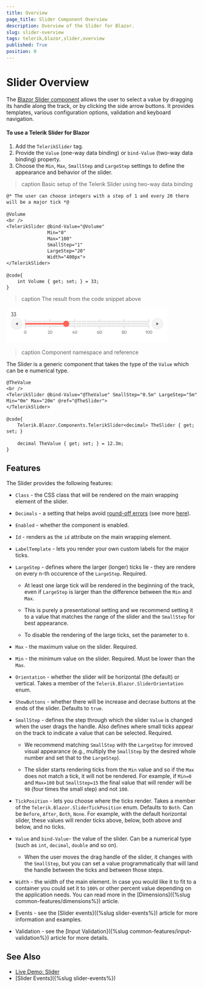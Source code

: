 ```yaml
---
title: Overview
page_title: Slider Component Overview
description: Overview of the Slider for Blazor.
slug: slider-overview
tags: telerik,blazor,slider,overview
published: True
position: 0
---
```


# Slider Overview

The <a href="https://www.telerik.com/blazor-ui/slider" target="_blank">Blazor Slider component</a> allows the user to select a value by dragging its handle along the track, or by clicking the side arrow buttons. It provides templates, various configuration options, validation and keyboard navigation.

#### To use a Telerik Slider for Blazor

1. Add the `TelerikSlider` tag.
1. Provide the `Value` (one-way data binding) or `bind-Value` (two-way data binding) property.
1. Choose the `Min`, `Max`, `SmallStep` and `LargeStep` settings to define the appearance and behavior of the slider.


>caption Basic setup of the Telerik Slider using two-way data binding

````CSHTML
@* The user can choose integers with a step of 1 and every 20 there will be a major tick *@

@Volume
<br />
<TelerikSlider @bind-Value="@Volume"
               Min="0"
               Max="100"
               SmallStep="1"
               LargeStep="20"
               Width="400px">
</TelerikSlider>

@code{
    int Volume { get; set; } = 33;
}
````

>caption The result from the code snippet above

![slider first look](images/slider-overview.png)


>caption Component namespace and reference

The Slider is a generic component that takes the type of the `Value` which can be e numerical type.

````CSHTML
@TheValue
<br />
<TelerikSlider @bind-Value="@TheValue" SmallStep="0.5m" LargeStep="5m" Min="0m" Max="20m" @ref="@TheSlider">
</TelerikSlider>

@code{
    Telerik.Blazor.Components.TelerikSlider<decimal> TheSlider { get; set; }

    decimal TheValue { get; set; } = 12.3m;
}
````


## Features

The Slider provides the following features:

* `Class` - the CSS class that will be rendered on the main wrapping element of the slider.

* `Decimals` - a setting that helps avoid <a href="https://en.wikipedia.org/wiki/Round-off_error" target="_blank">round-off errors</a> (see more <a href="https://en.wikipedia.org/wiki/Floating-point_arithmetic#Accuracy_problems" target="_blank">here</a>).

* `Enabled` - whether the component is enabled.

* `Id` - renders as the `id` attribute on the main wrapping element.

* `LabelTemplate` - lets you render your own custom labels for the major ticks.

* `LargeStep` - defines where the larger (longer) ticks lie - they are rendere on every n-th occurence of the `LargeStep`. Required. 

    * At least one large tick will be rendered in the beginning of the track, even if `LargeStep` is larger than the difference between the `Min` and `Max`. 
    
    * This is purely a presentational setting and we recommend setting it to a value that matches the range of the slider and the `SmallStep` for best appearance.
    
    * To disable the rendering of the large ticks, set the parameter to `0`.

* `Max` - the maximum value on the slider. Required.

* `Min` - the minimum value on the slider. Required. Must be lower than the `Max`.

* `Orientation` - whether the slider will be horizontal (the default) or vertical. Takes a member of the `Telerik.Blazor.SliderOrientation` enum.

* `ShowButtons` - whether there will be increase and decrase buttons at the ends of the slider. Defaults to `true`.

* `SmallStep` - defines the step through which the slider `Value` is changed when the user drags the handle. Also defines where small ticks appear on the track to indicate a value that can be selected. Required.

    * We recommend matching `SmallStep` with the `LargeStep` for imroved visual appearance (e.g., multiply the `SmallStep` by the desired whole number and set that to the `LargeStep`). 

    * The slider starts rendering ticks from the `Min` value and so if the `Max` does not match a tick, it will not be rendered. For example, if `Min=0` and `Max=100` but `SmallStep=15` the final value that will render will be `90` (four times the small step) and not `100`.

* `TickPosition` - lets you choose where the ticks render. Takes a member of the `Telerik.Blazor.SliderTickPosition` enum. Defaults to `Both`. Can be `Before`, `After`, `Both`, `None`. For example, with the default horizontal slider, these values will render ticks above, below, both above and below, and no ticks.

* `Value` and `bind-Value`- the value of the slider. Can be a numerical type (such as `int`, `decimal`, `double` and so on). 
    
    * When the user moves the drag handle of the slider, it changes with the `SmallStep`, but you can set a value programmatically that will land the handle between the ticks and between those steps.

* `Width` - the width of the main element. In case you would like it to fit to a container you could set it to `100%` or other percent value depending on the application needs. You can read more in the [Dimensions]({%slug common-features/dimensions%}) article.

* Events - see the [Slider events]({%slug slider-events%}) article for more information and examples.

* Validation - see the [Input Validation]({%slug common-features/input-validation%}) article for more details.




## See Also

* [Live Demo: Slider](https://demos.telerik.com/blazor-ui/slider/overview)
* [Slider Events]({%slug slider-events%})

